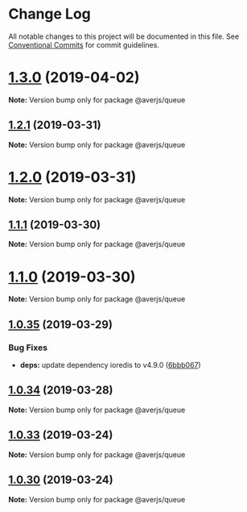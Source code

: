 # Change Log

All notable changes to this project will be documented in this file.
See [Conventional Commits](https://conventionalcommits.org) for commit guidelines.

# [1.3.0](https://github.com/exreplay/aver.js/compare/v1.2.1...v1.3.0) (2019-04-02)

**Note:** Version bump only for package @averjs/queue





## [1.2.1](https://github.com/exreplay/aver.js/compare/v1.2.0...v1.2.1) (2019-03-31)

**Note:** Version bump only for package @averjs/queue





# [1.2.0](https://github.com/exreplay/aver.js/compare/v1.1.1...v1.2.0) (2019-03-31)

**Note:** Version bump only for package @averjs/queue





## [1.1.1](https://github.com/exreplay/aver.js/compare/v1.1.0...v1.1.1) (2019-03-30)

**Note:** Version bump only for package @averjs/queue





# [1.1.0](https://github.com/exreplay/aver.js/compare/v1.0.35...v1.1.0) (2019-03-30)

**Note:** Version bump only for package @averjs/queue





## [1.0.35](https://github.com/exreplay/aver.js/compare/v1.0.34...v1.0.35) (2019-03-29)


### Bug Fixes

* **deps:** update dependency ioredis to v4.9.0 ([6bbb067](https://github.com/exreplay/aver.js/commit/6bbb067))





## [1.0.34](https://github.com/exreplay/aver.js/compare/v1.0.33...v1.0.34) (2019-03-28)

**Note:** Version bump only for package @averjs/queue





## [1.0.33](https://github.com/exreplay/aver.js/compare/v1.0.32...v1.0.33) (2019-03-24)

**Note:** Version bump only for package @averjs/queue





## [1.0.30](https://github.com/exreplay/aver.js/compare/v1.0.29...v1.0.30) (2019-03-24)

**Note:** Version bump only for package @averjs/queue
